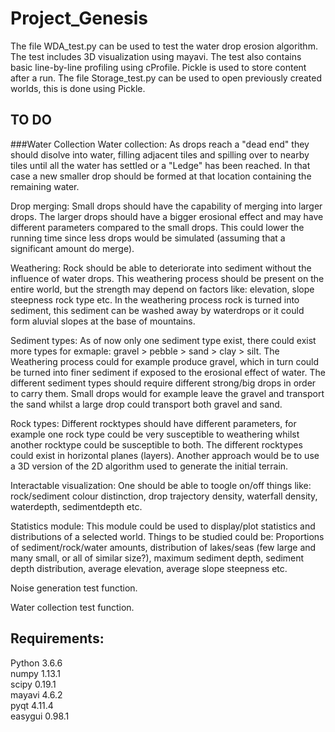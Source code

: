 # Project_Genesis

The file WDA_test.py can be used to test the water drop erosion algorithm. The test includes 3D visualization using mayavi. The test also contains basic line-by-line profiling using cProfile. Pickle is used to store content after a run. The file Storage_test.py can be used to open previously created worlds, this is done using Pickle.  

## TO DO

###Water Collection
Water collection: As drops reach a "dead end" they should disolve into water, filling adjacent tiles and spilling over to nearby tiles until all the water has settled or a "Ledge" has been reached. In that case a new smaller drop should be formed at that location containing the remaining water.

Drop merging: Small drops should have the capability of merging into larger drops. The larger drops should have a bigger erosional effect and may have different parameters compared to the small drops. This could lower the running time since less drops would be simulated (assuming that a significant amount do merge).

Weathering: Rock should be able to deteriorate into sediment without the influence of water drops. This weathering process should  be present on the entire world, but the strength may depend on factors like: elevation, slope steepness rock type etc. In the weathering process rock is turned into sediment, this sediment can be washed away by waterdrops or it could form aluvial slopes at the base of mountains.

Sediment types: As of now only one sediment type exist, there could exist more types for exmaple: gravel > pebble > sand > clay > silt. The Weathering process could for example produce gravel, which in turn could be turned into finer sediment if exposed to the erosional effect of water. The different sediment types should require different strong/big drops in order to carry them. Small drops would for example leave the gravel and transport the sand whilst a large drop could transport both gravel and sand.

Rock types: Different rocktypes should have different parameters, for example one rock type could be very susceptible to weathering whilst another rocktype could be susceptible to both. The different rocktypes could exist in horizontal planes (layers). Another approach would be to use a 3D version of the 2D algorithm used to generate the initial terrain.

Interactable visualization: One should be able to toogle on/off things like: rock/sediment colour distinction, drop trajectory density, waterfall density, waterdepth, sedimentdepth etc.

Statistics module: This module could be used to display/plot statistics and distributions of a selected world. Things to be studied could be: Proportions of sediment/rock/water amounts, distribution of lakes/seas (few large and many small, or all of similar size?), maximum sediment depth, sediment depth distribution, average elevation, average slope steepness etc.

Noise generation test function.

Water collection test function.

## Requirements:  
  Python  3.6.6  
  numpy   1.13.1  
  scipy   0.19.1  
  mayavi  4.6.2  
  pyqt    4.11.4  
  easygui 0.98.1
